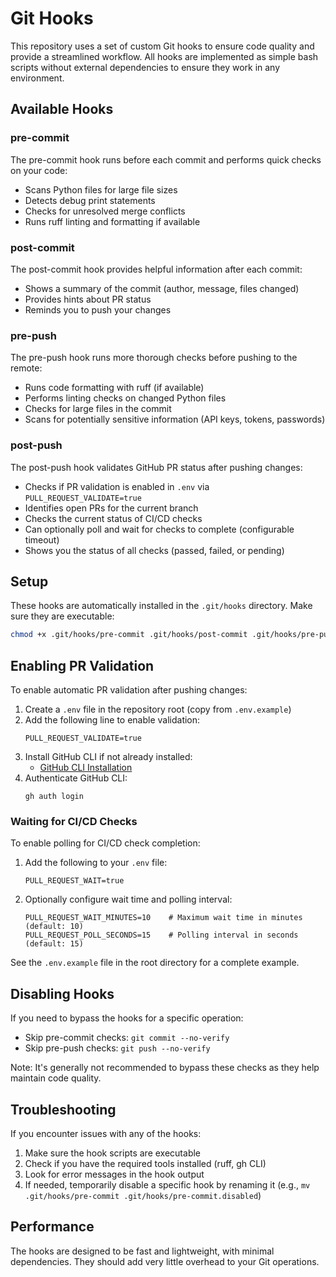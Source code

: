 # Git Hooks

This repository uses a set of custom Git hooks to ensure code quality and provide a streamlined workflow. All hooks are implemented as simple bash scripts without external dependencies to ensure they work in any environment.

## Available Hooks

### pre-commit
The pre-commit hook runs before each commit and performs quick checks on your code:

- Scans Python files for large file sizes
- Detects debug print statements
- Checks for unresolved merge conflicts
- Runs ruff linting and formatting if available

### post-commit
The post-commit hook provides helpful information after each commit:

- Shows a summary of the commit (author, message, files changed)
- Provides hints about PR status
- Reminds you to push your changes

### pre-push
The pre-push hook runs more thorough checks before pushing to the remote:

- Runs code formatting with ruff (if available)
- Performs linting checks on changed Python files
- Checks for large files in the commit
- Scans for potentially sensitive information (API keys, tokens, passwords)

### post-push
The post-push hook validates GitHub PR status after pushing changes:

- Checks if PR validation is enabled in `.env` via `PULL_REQUEST_VALIDATE=true`
- Identifies open PRs for the current branch
- Checks the current status of CI/CD checks
- Can optionally poll and wait for checks to complete (configurable timeout)
- Shows you the status of all checks (passed, failed, or pending)

## Setup

These hooks are automatically installed in the `.git/hooks` directory. Make sure they are executable:

```bash
chmod +x .git/hooks/pre-commit .git/hooks/post-commit .git/hooks/pre-push .git/hooks/post-push
```

## Enabling PR Validation

To enable automatic PR validation after pushing changes:

1. Create a `.env` file in the repository root (copy from `.env.example`)
2. Add the following line to enable validation:
   ```
   PULL_REQUEST_VALIDATE=true
   ```
3. Install GitHub CLI if not already installed:
   - [GitHub CLI Installation](https://cli.github.com/manual/installation)
4. Authenticate GitHub CLI:
   ```
   gh auth login
   ```

### Waiting for CI/CD Checks

To enable polling for CI/CD check completion:

1. Add the following to your `.env` file:
   ```
   PULL_REQUEST_WAIT=true
   ```
   
2. Optionally configure wait time and polling interval:
   ```
   PULL_REQUEST_WAIT_MINUTES=10    # Maximum wait time in minutes (default: 10)
   PULL_REQUEST_POLL_SECONDS=15    # Polling interval in seconds (default: 15)
   ```

See the `.env.example` file in the root directory for a complete example.

## Disabling Hooks

If you need to bypass the hooks for a specific operation:

- Skip pre-commit checks: `git commit --no-verify`
- Skip pre-push checks: `git push --no-verify`

Note: It's generally not recommended to bypass these checks as they help maintain code quality.

## Troubleshooting

If you encounter issues with any of the hooks:

1. Make sure the hook scripts are executable
2. Check if you have the required tools installed (ruff, gh CLI)
3. Look for error messages in the hook output
4. If needed, temporarily disable a specific hook by renaming it (e.g., `mv .git/hooks/pre-commit .git/hooks/pre-commit.disabled`)

## Performance

The hooks are designed to be fast and lightweight, with minimal dependencies. They should add very little overhead to your Git operations. 